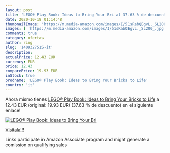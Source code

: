 ```yaml
---
layout: post
title: 'LEGO® Play Book: Ideas to Bring Your Bri al 37.63 % de descuento'
date: 2020-10-18 01:14:48
thumbnailImage: 'https://m.media-amazon.com/images/I/51sRabQEgvL._SL200_.jpg'
images: [ 'https://m.media-amazon.com/images/I/51sRabQEgvL._SL200_.jpg' ]
comments: true
category: ofertas
author: ring
slug: '1409327515-it'
description:
actualPrice: 12.43 EUR
currency: EUR
price: 12.43
comparePrice: 19.93 EUR
inStock: true
prodname: 'LEGO® Play Book: Ideas to Bring Your Bricks to Life'
country: 'it'
---
```


Ahora mismo tienes [LEGO® Play Book: Ideas to Bring Your Bricks to Life](https://www.amazon.it/dp/1409327515/?tag=tolees00-21) a 12.43 EUR (original: 19.93 EUR) (37.63 %  de descuento) en el siguiente enlace!

[![LEGO® Play Book: Ideas to Bring Your Bri](https://m.media-amazon.com/images/I/51sRabQEgvL._SL200_.jpg)](https://www.amazon.it/dp/1409327515/?tag=tolees00-21)

[Visítala!!!](https://www.amazon.it/dp/1409327515/?tag=tolees00-21)

Links participate in Amazon Associate program and might generate a comission on qualifying sales
